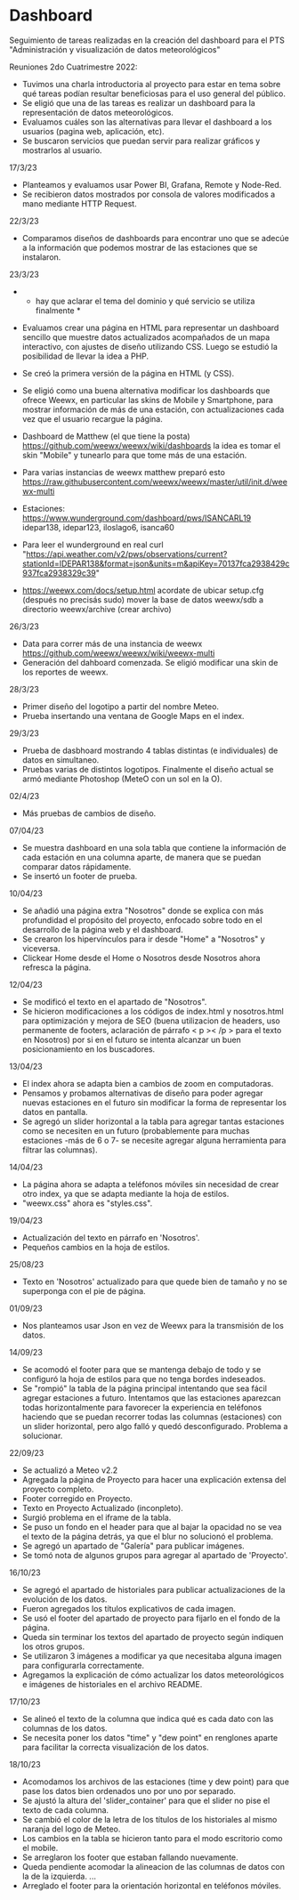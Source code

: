 # Dashboard
Seguimiento de tareas realizadas en la creación del dashboard para el PTS "Administración y visualización de datos meteorológicos" 

Reuniones 2do Cuatrimestre 2022:
  - Tuvimos una charla introductoria al proyecto para estar en tema sobre qué tareas podían resultar beneficiosas para el uso general del público.
  - Se eligió que una de las tareas es realizar un dashboard para la representación de datos meteorológicos.
  - Evaluamos cuáles son las alternativas para llevar el dashboard a los usuarios (pagina web, aplicación, etc).
  - Se buscaron servicios que puedan servir para realizar gráficos y mostrarlos al usuario.

17/3/23
  - Planteamos y evaluamos usar Power BI, Grafana, Remote y Node-Red.
  - Se recibieron datos mostrados por consola de valores modificados a mano mediante HTTP Request.

22/3/23
  - Comparamos diseños de dashboards para encontrar uno que se adecúe a la información que podemos mostrar de las estaciones que se instalaron.

23/3/23
  - * hay que aclarar el tema del dominio y qué servicio se utiliza finalmente *

  - Evaluamos crear una página en HTML para representar un dashboard sencillo que muestre datos actualizados acompañados de un mapa interactivo, con ajustes de diseño     utilizando CSS. Luego se estudió la posibilidad de llevar la idea a PHP.
   
  - Se creó la primera versión de la página en HTML (y CSS).

  - Se eligió como una buena alternativa modificar los dashboards que ofrece Weewx, en particular las skins de Mobile y Smartphone, para mostrar información de más de     una estación, con actualizaciones cada vez que el usuario recargue la página.

  - Dashboard de Matthew (el que tiene la posta) https://github.com/weewx/weewx/wiki/dashboards la idea es tomar el skin "Mobile" y tunearlo para que tome más de una       estación.

  - Para varias instancias de weewx matthew preparó esto
    https://raw.githubusercontent.com/weewx/weewx/master/util/init.d/weewx-multi

  - Estaciones: https://www.wunderground.com/dashboard/pws/ISANCARL19 idepar138, idepar123, iloslago6, isanca60

  - Para leer el wunderground en real 
    curl "https://api.weather.com/v2/pws/observations/current?stationId=IDEPAR138&format=json&units=m&apiKey=70137fca2938429c937fca2938329c39"

  - https://weewx.com/docs/setup.html  acordate de ubicar setup.cfg (después no precisás sudo) mover la base de datos weewx/sdb a directorio weewx/archive (crear           archivo)

26/3/23
  - Data para correr más de una instancia de weewx https://github.com/weewx/weewx/wiki/weewx-multi
  - Generación del dahboard comenzada. Se eligió modificar una skin de los reportes de weewx.
  
28/3/23
  - Primer diseño del logotipo a partir del nombre Meteo.
  - Prueba insertando una ventana de Google Maps en el index.

29/3/23
  - Prueba de dasbhoard mostrando 4 tablas distintas (e individuales) de datos en simultaneo.
  - Pruebas varias de distintos logotipos. Finalmente el diseño actual se armó mediante Photoshop (MeteO con un sol en la O).

02/4/23
  - Más pruebas de cambios de diseño.

07/04/23
  - Se muestra dashboard en una sola tabla que contiene la información de cada estación en una columna aparte, de manera que se puedan comparar datos rápidamente.
  - Se insertó un footer de prueba.

10/04/23
  - Se añadió una página extra "Nosotros" donde se explica con más profundidad el propósito del proyecto, enfocado sobre todo en el desarrollo de la página web y el dashboard.
  - Se crearon los hipervínculos para ir desde "Home" a "Nosotros" y viceversa.
  - Clickear Home desde el Home o Nosotros desde Nosotros ahora refresca la página.

12/04/23
  - Se modificó el texto en el apartado de "Nosotros".
  - Se hicieron modificaciones a los códigos de index.html y nosotros.html para optimización y mejora de SEO (buena utilizacion de headers, uso permanente de footers, aclaración de párrafo < p >< /p > para el texto en Nosotros) por si en el futuro se intenta alcanzar un buen posicionamiento en los buscadores.

13/04/23
  - El index ahora se adapta bien a cambios de zoom en computadoras.
  - Pensamos y probamos alternativas de diseño para poder agregar nuevas estaciones en el futuro sin modificar la forma de representar los datos en pantalla.
  - Se agregó un slider horizontal a la tabla para agregar tantas estaciones como se necesiten en un futuro (probablemente para muchas estaciones -más de 6 o 7- se necesite agregar alguna herramienta para filtrar las columnas).

14/04/23
  - La página ahora se adapta a teléfonos móviles sin necesidad de crear otro index, ya que se adapta mediante la hoja de estilos.
  - "weewx.css" ahora es "styles.css".

19/04/23
  - Actualización del texto en párrafo en 'Nosotros'.
  - Pequeños cambios en la hoja de estilos.

25/08/23
  - Texto en 'Nosotros' actualizado para que quede bien de tamaño y no se superponga con el pie de página.

01/09/23
  - Nos planteamos usar Json en vez de Weewx para la transmisión de los datos.
  
14/09/23
  - Se acomodó el footer para que se mantenga debajo de todo y se configuró la hoja de estilos para que no tenga bordes indeseados.
  - Se "rompió" la tabla de la página principal intentando que sea fácil agregar estaciones a futuro. Intentamos que las estaciones aparezcan todas horizontalmente para favorecer la experiencia en teléfonos haciendo que se puedan recorrer todas las columnas (estaciones) con un slider horizontal, pero algo falló y quedó desconfigurado. Problema a solucionar.

22/09/23
  - Se actualizó a Meteo v2.2
  - Agregada la página de Proyecto para hacer una explicación extensa del proyecto completo.
  - Footer corregido en Proyecto.
  - Texto en Proyecto Actualizado (inconpleto).
  - Surgió problema en el iframe de la tabla.
  - Se puso un fondo en el header para que al bajar la opacidad no se vea el texto de la página detrás, ya que el blur no solucionó el problema.
  - Se agregó un apartado de "Galería" para publicar imágenes.
  - Se tomó nota de algunos grupos para agregar al apartado de 'Proyecto'.

16/10/23
  - Se agregó el apartado de historiales para publicar actualizaciones de la evolución de los datos.
  - Fueron agregados los títulos explicativos de cada imagen.
  - Se usó el footer del apartado de proyecto para fijarlo en el fondo de la página.
  - Queda sin terminar los textos del apartado de proyecto según indiquen los otros grupos.
  - Se utilizaron 3 imágenes a modificar ya que necesitaba alguna imagen para configurarla correctamente.
  - Agregamos la explicación de cómo actualizar los datos meteorológicos e imágenes de historiales en el archivo README.

17/10/23
  - Se alineó el texto de la columna que indica qué es cada dato con las columnas de los datos.
  - Se necesita poner los datos "time" y "dew point" en renglones aparte para facilitar la correcta visualización de los datos.

18/10/23
  - Acomodamos los archivos de las estaciones (time y dew point) para que pase los datos bien ordenados uno por uno por separado.
  - Se ajustó la altura del 'slider_container' para que el slider no pise el texto de cada columna.
  - Se cambió el color de la letra de los títulos de los historiales al mismo naranja del logo de Meteo.
  - Los cambios en la tabla se hicieron tanto para el modo escritorio como el mobile.
  - Se arreglaron los footer que estaban fallando nuevamente.
  - Queda pendiente acomodar la alineacion de las columnas de datos con la de la izquierda.
  ...
  - Arreglado el footer para la orientación horizontal en teléfonos móviles.